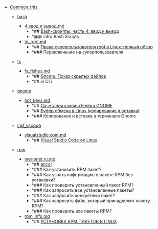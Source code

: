 - <a href = "F:\Node_projects\Node_Way\NBase\_Md\_Index\_Fedora\Containers\Intro_to_this\Common_this\cat.Common_this\dir.Common_this.md">Common_this</a>
    - <a href = "F:\Node_projects\Node_Way\NBase\_Md\_Index\_Fedora\Containers\Intro_to_this\Common_this\bash\cat.bash\dir.bash.md">bash</a>
        - <a href = "F:\Node_projects\Node_Way\NBase\_Md\_Index\_Fedora\Containers\Intro_to_this\Common_this\bash\4 ввод и вывод.md">4 ввод и вывод.md</a>
            - *## [Bash-скрипты, часть 4: ввод и вывод](https://habr.com/ru/company/ruvds/blog/326594/)
            - *@@ intro Bash Scripts
        - <a href = "F:\Node_projects\Node_Way\NBase\_Md\_Index\_Fedora\Containers\Intro_to_this\Common_this\bash\to_root.md">to_root.md</a>
            - *## [Права суперпользователя root в Linux: полный обзор](https://timeweb.com/ru/community/articles/root-v-linux)
            - *### Переключение на суперпользователя
    
    - <a href = "F:\Node_projects\Node_Way\NBase\_Md\_Index\_Fedora\Containers\Intro_to_this\Common_this\fs\cat.fs\dir.fs.md">fs</a>
        - <a href = "F:\Node_projects\Node_Way\NBase\_Md\_Index\_Fedora\Containers\Intro_to_this\Common_this\fs\fs_fishes.md">fs_fishes.md</a>
            - *## [Gnome, Показ скрытых файлов](https://www.linux.org.ru/forum/desktop/3540878)
            - *## in CLi
    
    - <a href = "F:\Node_projects\Node_Way\NBase\_Md\_Index\_Fedora\Containers\Intro_to_this\Common_this\gnome\cat.gnome\dir.gnome.md">gnome</a>
        - <a href = "F:\Node_projects\Node_Way\NBase\_Md\_Index\_Fedora\Containers\Intro_to_this\Common_this\gnome\hot_keys.md">hot_keys.md</a>
            - *## [Сочетания клавиш Fedora GNOME](https://solutics.ru/linux/sochetaniya-klavish-fedora-gnome/)
            - *## [Буфер обмена в Linux (копирование и вставка)](https://pingvinus.ru/note/copy-paste-linux)
            - *### Копирование и вставка в терминале Gnome
    
    - <a href = "F:\Node_projects\Node_Way\NBase\_Md\_Index\_Fedora\Containers\Intro_to_this\Common_this\inst_vscode\cat.inst_vscode\dir.inst_vscode.md">inst_vscode</a>
        - <a href = "F:\Node_projects\Node_Way\NBase\_Md\_Index\_Fedora\Containers\Intro_to_this\Common_this\inst_vscode\visualstudio.com.md">visualstudio.com.md</a>
            - *## [Visual Studio Code on Linux](https://code.visualstudio.com/docs/setup/linux)
    
    - <a href = "F:\Node_projects\Node_Way\NBase\_Md\_Index\_Fedora\Containers\Intro_to_this\Common_this\rpm\cat.rpm\dir.rpm.md">rpm</a>
        - <a href = "F:\Node_projects\Node_Way\NBase\_Md\_Index\_Fedora\Containers\Intro_to_this\Common_this\rpm\merionet.ru.md">merionet.ru.md</a>
            - *## [ancor](https://wiki.merionet.ru/servernye-resheniya/30/rpm-ustanovka-i-ispolzovanie-v-linux/)
            - *### Как установить RPM пакет?
            - *### Как узнать информацию о пакете RPM без установки?
            - *### Как проверить установленный пакет RPM?
            - *### Как запросить все установленные пакеты?
            - *### Как запросить конкретный пакет?
            - *### Как запросить файл, который принадлежит пакету RPM?
            - *### Как проверить все пакеты RPM?
        - <a href = "F:\Node_projects\Node_Way\NBase\_Md\_Index\_Fedora\Containers\Intro_to_this\Common_this\rpm\rpm_info.md">rpm_info.md</a>
            - *## [УСТАНОВКА RPM ПАКЕТОВ В LINUX](https://losst.ru/ustanovka-rpm-paketov-v-linux)
    
